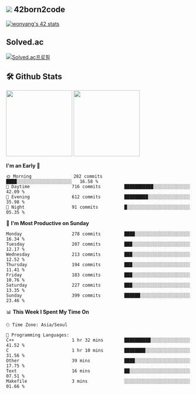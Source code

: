 
## <img src="https://img.shields.io/badge/-000000?style=flat&logo=42&logoColor=white"> 42born2code
[![wonyang's 42 stats](https://badge42.vercel.app/api/v2/cl5nhe5b6007809kydha7ht42/stats?cursusId=21&coalitionId=88)](https://profile.intra.42.fr/users/wonyang)

## Solved.ac
[![Solved.ac프로필](http://mazassumnida.wtf/api/v2/generate_badge?boj=bennyws)](https://solved.ac/bennyws)

## 🛠️ Github Stats
<p>
  <img height="180em" src="https://github-readme-stats-veggie-garden.vercel.app/api?username=gemstoneyang&show_icons=true&include_all_commits=true&bg_color=30,e96443,904e95&title_color=fff&text_color=fff">
  <img height="180em" src="https://github-readme-stats-veggie-garden.vercel.app/api/top-langs/?username=gemstoneyang&layout=compact&bg_color=30,e96443,904e95&title_color=fff&text_color=fff">
</p>

<!--START_SECTION:waka-->
**I'm an Early 🐤** 

```text
🌞 Morning                282 commits         ████░░░░░░░░░░░░░░░░░░░░░   16.58 % 
🌆 Daytime                716 commits         ███████████░░░░░░░░░░░░░░   42.09 % 
🌃 Evening                612 commits         █████████░░░░░░░░░░░░░░░░   35.98 % 
🌙 Night                  91 commits          █░░░░░░░░░░░░░░░░░░░░░░░░   05.35 % 
```
📅 **I'm Most Productive on Sunday** 

```text
Monday                   278 commits         ████░░░░░░░░░░░░░░░░░░░░░   16.34 % 
Tuesday                  207 commits         ███░░░░░░░░░░░░░░░░░░░░░░   12.17 % 
Wednesday                213 commits         ███░░░░░░░░░░░░░░░░░░░░░░   12.52 % 
Thursday                 194 commits         ███░░░░░░░░░░░░░░░░░░░░░░   11.41 % 
Friday                   183 commits         ███░░░░░░░░░░░░░░░░░░░░░░   10.76 % 
Saturday                 227 commits         ███░░░░░░░░░░░░░░░░░░░░░░   13.35 % 
Sunday                   399 commits         ██████░░░░░░░░░░░░░░░░░░░   23.46 % 
```


📊 **This Week I Spent My Time On** 

```text
🕑︎ Time Zone: Asia/Seoul

💬 Programming Languages: 
C++                      1 hr 32 mins        ██████████░░░░░░░░░░░░░░░   41.52 % 
C                        1 hr 10 mins        ████████░░░░░░░░░░░░░░░░░   31.56 % 
Other                    39 mins             ████░░░░░░░░░░░░░░░░░░░░░   17.75 % 
Text                     16 mins             ██░░░░░░░░░░░░░░░░░░░░░░░   07.51 % 
Makefile                 3 mins              ░░░░░░░░░░░░░░░░░░░░░░░░░   01.66 % 
```


<!--END_SECTION:waka-->

